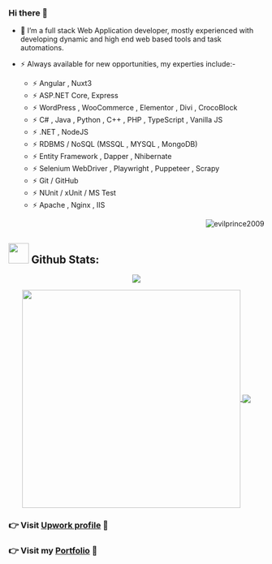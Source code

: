 ### Hi there 👋

- 🔭 I’m a full stack Web Application developer, mostly experienced with developing dynamic and high end web based tools and task automations.

- ⚡ Always available for new opportunities, my experties include:-

  - ⚡ Angular , Nuxt3
  - ⚡ ASP.NET Core, Express
  - ⚡ WordPress , WooCommerce , Elementor , Divi , CrocoBlock
  - ⚡ C# , Java , Python , C++ , PHP , TypeScript , Vanilla JS
  - ⚡ .NET , NodeJS
  - ⚡ RDBMS / NoSQL (MSSQL , MYSQL , MongoDB)
  - ⚡ Entity Framework , Dapper , Nhibernate
  - ⚡ Selenium WebDriver , Playwright , Puppeteer , Scrapy
  - ⚡ Git / GitHub
  - ⚡ NUnit / xUnit / MS Test
  - ⚡ Apache , Nginx , IIS

  <p align="right"><img src="https://komarev.com/ghpvc/?username=evilprince2009&label=Profile%20views&color=0e75b6&style=flat" alt="evilprince2009"/></p>

## <img src="https://media.giphy.com/media/ZCN6F3FAkwsyOGU2RS/giphy.gif" width="40"> **Github Stats:**

<p align="center">
   <img align="center" src="https://github-readme-streak-stats.herokuapp.com/?user=evilprince2009&theme=algolia&hide_border=true"/>
</p>

 <p align="center">
  <a href="https://github.com/evilprince2009">
   <img width="430" align="center" src="https://github-readme-stats.vercel.app/api?username=evilprince2009&show_icons=true&theme=algolia&count_private=true">
  </a>
  <a href="https://github.com/evilprince2009">
    <img align="center" src="https://github-readme-stats.anuraghazra1.vercel.app/api/top-langs/?username=evilprince2009&layout=compact&theme=algolia&langs_count=6" />
  </a>
</p>

### 👉 Visit [Upwork profile](https://www.upwork.com/freelancers/~01ded0be5baccfa296) 🦅

### 👉 Visit my [Portfolio](https://evilprince2009.netlify.app/) 🦅
